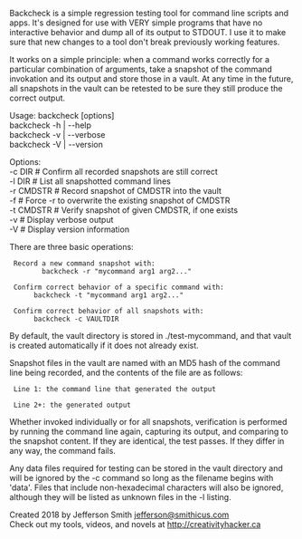 Backcheck is a simple regression testing tool for command line scripts and apps. It's designed for use with VERY simple programs that have no interactive behavior and dump all of its output to STDOUT. I use it to make sure that new changes to a tool don't break previously working features.

It works on a simple principle: when a command works correctly for a particular combination of arguments, take a snapshot of the command invokation and its output and store those in a vault. At any time in the future, all snapshots in the vault can be retested to be sure they still produce the correct output.

Usage: 
	backcheck [options]  
	backcheck -h | --help  
	backcheck -v | --verbose  
	backcheck -V | --version  

Options:  
	-c DIR       # Confirm all recorded snapshots are still correct  
	-l DIR       # List all snapshotted command lines  
	-r CMDSTR    # Record snapshot of CMDSTR into the vault  
	-f           # Force -r to overwrite the existing snapshot of CMDSTR  
	-t CMDSTR    # Verify snapshot of given CMDSTR, if one exists  
	-v           # Display verbose output  
	-V           # Display version information  

There are three basic operations:

	 Record a new command snapshot with:  
			backcheck -r "mycommand arg1 arg2..."

	 Confirm correct behavior of a specific command with:  
		  backcheck -t "mycommand arg1 arg2..."

	 Confirm correct behavior of all snapshots with:  
		  backcheck -c VAULTDIR

By default, the vault directory is stored in ./test-mycommand, and
that vault is created automatically if it does not already exist.

Snapshot files in the vault are named with an MD5 hash of the command
line being recorded, and the contents of the file are as follows:  

	 Line 1: the command line that generated the output
    
	 Line 2+: the generated output

Whether invoked individually or for all snapshots, verification is
performed by running the command line again, capturing its output,
and comparing to the snapshot content. If they are identical, the
test passes. If they differ in any way, the command fails.

Any data files required for testing can be stored in the vault
directory and will be ignored by the -c command so long as the
filename begins with 'data'. Files that include non-hexadecimal
characters will also be ignored, although they will be listed as
unknown files in the -l listing.


Created 2018 by Jefferson Smith <jefferson@smithicus.com>  
Check out my tools, videos, and novels at http://creativityhacker.ca
